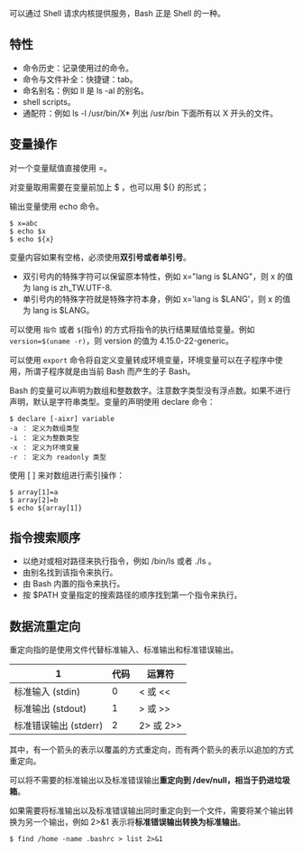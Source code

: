可以通过 Shell 请求内核提供服务，Bash 正是 Shell 的一种。

## 特性
- 命令历史：记录使用过的命令。
- 命令与文件补全：快捷键：tab。
- 命名别名：例如 ll 是 ls -al 的别名。
- shell scripts。
- 通配符：例如 ls -l /usr/bin/X* 列出 /usr/bin 下面所有以 X 开头的文件。

## 变量操作
对一个变量赋值直接使用 =。

对变量取用需要在变量前加上 $ ，也可以用 ${} 的形式；

输出变量使用 echo 命令。
```
$ x=abc
$ echo $x
$ echo ${x}
```

变量内容如果有空格，必须使用**双引号或者单引号**。

- 双引号内的特殊字符可以保留原本特性，例如 x="lang is $LANG"，则 x 的值为 lang is zh_TW.UTF-8.
- 单引号内的特殊字符就是特殊字符本身，例如 x='lang is $LANG'，则 x 的值为 lang is $LANG。

可以使用 `指令` 或者 `$`(指令) 的方式将指令的执行结果赋值给变量。例如 `version=$(uname -r)`，则 version 的值为 4.15.0-22-generic。

可以使用 `export` 命令将自定义变量转成环境变量，环境变量可以在子程序中使用，所谓子程序就是由当前 Bash 而产生的子 Bash。

Bash 的变量可以声明为数组和整数数字。注意数字类型没有浮点数。如果不进行声明，默认是字符串类型。变量的声明使用 declare 命令：
```
$ declare [-aixr] variable
-a ： 定义为数组类型
-i ： 定义为整数类型
-x ： 定义为环境变量
-r ： 定义为 readonly 类型
```
使用 [ ] 来对数组进行索引操作：
```
$ array[1]=a
$ array[2]=b
$ echo ${array[1]}
```

## 指令搜索顺序
- 以绝对或相对路径来执行指令，例如 /bin/ls 或者 ./ls 。
- 由别名找到该指令来执行。
- 由 Bash 内置的指令来执行。
- 按 $PATH 变量指定的搜索路径的顺序找到第一个指令来执行。

## 数据流重定向
重定向指的是使用文件代替标准输入、标准输出和标准错误输出。

|1                                      |	代码 |	运算符|
|-----                           |-------|------    | 
| 标准输入 (stdin)        |	0 	|< 或 << |
| 标准输出 (stdout)  	 |  1 |	> 或 >> |
| 标准错误输出 (stderr)| 	2 |	2> 或 2>> | 

其中，有一个箭头的表示以覆盖的方式重定向，而有两个箭头的表示以追加的方式重定向。

可以将不需要的标准输出以及标准错误输出**重定向到 /dev/null，相当于扔进垃圾箱**。

如果需要将标准输出以及标准错误输出同时重定向到一个文件，需要将某个输出转换为另一个输出，例如 2>&1 表示将**标准错误输出转换为标准输出**。

```$ find /home -name .bashrc > list 2>&1```